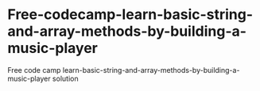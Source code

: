 # Free-codecamp-learn-basic-string-and-array-methods-by-building-a-music-player
Free code camp learn-basic-string-and-array-methods-by-building-a-music-player solution
